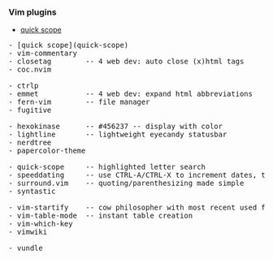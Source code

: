 
### Vim plugins

- [quick scope](quick-scope)
<pre>
- [quick scope](quick-scope)
- vim-commentary
- closetag        -- 4 web dev: auto close (x)html tags
- coc.nvim

- ctrlp
- emmet           -- 4 web dev: expand html abbreviations
- fern-vim        -- file manager
- fugitive

- hexokinase      -- #456237 -- display with color
- lightline       -- lightweight eyecandy statusbar
- nerdtree
- papercolor-theme

- quick-scope     -- highlighted letter search
- speeddating     -- use CTRL-A/CTRL-X to increment dates, times, and more
- surround.vim    -- quoting/parenthesizing made simple
- syntastic

- vim-startify    -- cow philosopher with most recent used files
- vim-table-mode  -- instant table creation
- vim-which-key
- vimwiki

- vundle
</pre>

